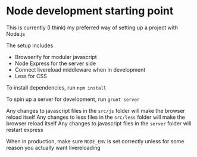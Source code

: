 # Node development starting point

This is currently (I think) my preferred way of setting up a project with Node.js

The setup includes
* Browserify for modular javascript
* Node Express for the server side
* Connect livereload middleware when in development
* Less for CSS

To install dependencies, run `npm install`

To spin up a server for development, run `grunt server`

Any changes to javascript files in the `src/js` folder will make the browser reload itself
Any changes to less files in the `src/less` folder will make the browser reload itself
Any changes to javascript files in the `server` folder will restart express

When in production, make sure `NODE_ENV` is set correctly unless for some reason you actually want livereloading
